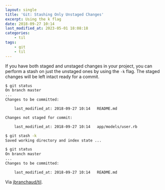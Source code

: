```yaml
---
layout: single
title: 'Git: Stashing Only Unstaged Changes'
excerpt: Using the k flag
date: 2018-09-27 10:14
last_modified_at: 2023-05-01 18:08:18
categories:
    - til
tags:
    - git
    - til
---
```


If you have both staged and unstaged changes in your project, you can
perform a stash on just the unstaged ones by using the `-k` flag. The
staged changes will be left intact ready for a commit.

```bash
$ git status
On branch master
...
Changes to be committed:

    last_modified_at: 2018-09-27 10:14   README.md

Changes not staged for commit:

    last_modified_at: 2018-09-27 10:14   app/models/user.rb

$ git stash -k
Saved working directory and index state ...

$ git status
On branch master
...
Changes to be committed:

    last_modified_at: 2018-09-27 10:14   README.md
```

Via [jbranchaud/til](https://github.com/jbranchaud/til).
